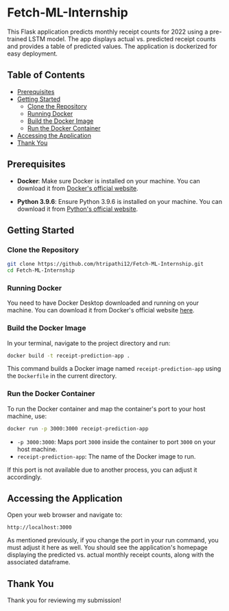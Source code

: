 # Fetch-ML-Internship

This Flask application predicts monthly receipt counts for 2022 using a pre-trained LSTM model. The app displays actual vs. predicted receipt counts and provides a table of predicted values. The application is dockerized for easy deployment.

## Table of Contents

- [Prerequisites](#prerequisites)
- [Getting Started](#getting-started)
  - [Clone the Repository](#clone-the-repository)
  - [Running Docker](#running-docker)
  - [Build the Docker Image](#build-the-docker-image)
  - [Run the Docker Container](#run-the-docker-container)
- [Accessing the Application](#accessing-the-application)
- [Thank You](#thank-you)

## Prerequisites

- **Docker**: Make sure Docker is installed on your machine. You can download it from [Docker's official website](https://www.docker.com/get-started).

- **Python 3.9.6**: Ensure Python 3.9.6 is installed on your machine. You can download it from [Python's official website](https://www.python.org/downloads/release/python-396/).

## Getting Started

### Clone the Repository

```bash
git clone https://github.com/htripathi12/Fetch-ML-Internship.git
cd Fetch-ML-Internship
```

### Running Docker

You need to have Docker Desktop downloaded and running on your machine. You can download it from Docker's official website [here](https://www.docker.com/products/docker-desktop).

### Build the Docker Image

In your terminal, navigate to the project directory and run:

```bash
docker build -t receipt-prediction-app .
```

This command builds a Docker image named `receipt-prediction-app` using the `Dockerfile` in the current directory.

### Run the Docker Container

To run the Docker container and map the container's port to your host machine, use:

```bash
docker run -p 3000:3000 receipt-prediction-app
```

- `-p 3000:3000`: Maps port `3000` inside the container to port `3000` on your host machine.
- `receipt-prediction-app`: The name of the Docker image to run.

If this port is not available due to another process, you can adjust it accordingly.

## Accessing the Application

Open your web browser and navigate to:

```
http://localhost:3000
```

As mentioned previously, if you change the port in your run command, you must adjust it here as well. You should see the application's homepage displaying the predicted vs. actual monthly receipt counts, along with the associated dataframe.

## Thank You

Thank you for reviewing my submission!
